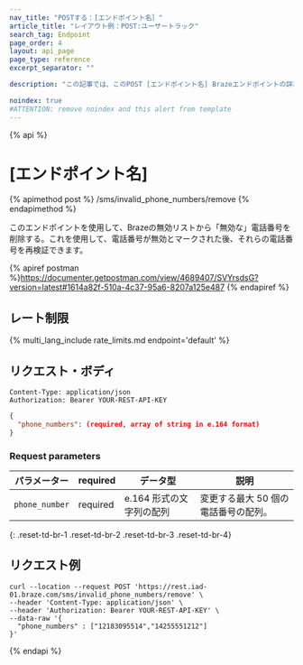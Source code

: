 ```yaml
---
nav_title: "POSTする：[エンドポイント名］"
article_title: "レイアウト例：POST:ユーザートラック"
search_tag: Endpoint
page_order: 4
layout: api_page
page_type: reference
excerpt_separator: ""

description: "この記事では、このPOST [エンドポイント名] Brazeエンドポイントの詳細と使用方法について概説する。"

noindex: true
#ATTENTION: remove noindex and this alert from template
---
```

{% api %}
# \[エンドポイント名]

{% apimethod post %}
/sms/invalid_phone_numbers/remove
{% endapimethod %}

<!--
This is the description of the endpoint. API descriptions usually start with "Use this endpoint to..."-->
このエンドポイントを使用して、Brazeの無効リストから「無効な」電話番号を削除する。これを使用して、電話番号が無効とマークされた後、それらの電話番号を再検証できます。

<!-- Your postman link. Once you have published the endpoint to postman, you will be able get a direct link to the information in the postman docs to share here-->
{% apiref postman %}https://documenter.getpostman.com/view/4689407/SVYrsdsG?version=latest#1614a82f-510a-4c37-95a6-8207a125e487 {% endapiref %}

## レート制限

<!-- The rate limit of the endpoint. This pulls from /includes/rate_limits/ and displays specific endpoint limits based on the endpoint provided -->
{% multi_lang_include rate_limits.md endpoint='default' %}

## リクエスト・ボディ

<!--This is where you can give more information about your endpoint request body. -->

```
Content-Type: application/json
Authorization: Bearer YOUR-REST-API-KEY
```

```json
{
  "phone_numbers": (required, array of string in e.164 format)
}
```

### Request parameters

<!--This is a place for you to describe additional details for the parameters in the request body.-->

| パラメーター | required | データ型 | 説明 |
| ----------|-----------| ---------|------ |
| `phone_number` | required | e.164 形式の文字列の配列 | 変更する最大 50 個の電話番号の配列。 |
{: .reset-td-br-1 .reset-td-br-2 .reset-td-br-3  .reset-td-br-4}

## リクエスト例

<!--The following example demonstrates a request that will remove specific SMS numbers from Braze's invalid phone number list via the API:-->

```
curl --location --request POST 'https://rest.iad-01.braze.com/sms/invalid_phone_numbers/remove' \
--header 'Content-Type: application/json' \
--header 'Authorization: Bearer YOUR-REST-API-KEY' \
--data-raw '{
  "phone_numbers" : ["12183095514","14255551212"]
}'
```
{% endapi %}
